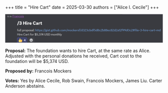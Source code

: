 +++
title = "Hire Cart"
date = 2025-03-30
authors = ["Alice I. Cecile"]
+++

<!-- more -->

![Vote for hiring Cart](hire-cart.png)

**Proposal:** The foundation wants to hire Cart, at the same rate as Alice. Adjusted with the personal donations he received, Cart cost to the foundation will be $5,374 USD.

**Proposed by:** Francois Mockers

**Votes:** Yes by Alice Cecile, Rob Swain, Francois Mockers, James Liu. Carter Anderson abstains.
